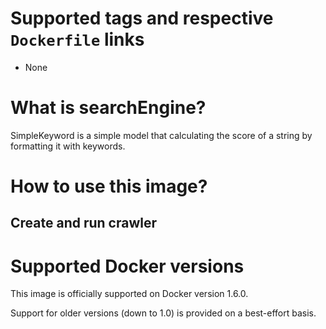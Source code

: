 # Supported tags and respective `Dockerfile` links

- None

# What is searchEngine?

SimpleKeyword is a simple model that calculating the score of a string by formatting it with keywords.

# How to use this image?

## Create and run crawler


# Supported Docker versions

This image is officially supported on Docker version 1.6.0.

Support for older versions (down to 1.0) is provided on a best-effort basis.
